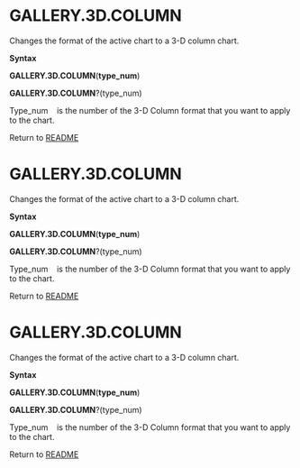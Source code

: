 # GALLERY.3D.COLUMN

Changes the format of the active chart to a 3-D column chart.

**Syntax**

**GALLERY.3D.COLUMN**(**type\_num**)

**GALLERY.3D.COLUMN**?(type\_num)

Type\_num&nbsp;&nbsp;&nbsp;&nbsp;is the number of the 3-D Column format
that you want to apply to the chart.



Return to [README](README.md#G)

# GALLERY.3D.COLUMN

Changes the format of the active chart to a 3-D column chart.

**Syntax**

**GALLERY.3D.COLUMN**(**type\_num**)

**GALLERY.3D.COLUMN**?(type\_num)

Type\_num&nbsp;&nbsp;&nbsp;&nbsp;is the number of the 3-D Column format
that you want to apply to the chart.



Return to [README](README.md#G)

# GALLERY.3D.COLUMN

Changes the format of the active chart to a 3-D column chart.

**Syntax**

**GALLERY.3D.COLUMN**(**type\_num**)

**GALLERY.3D.COLUMN**?(type\_num)

Type\_num&nbsp;&nbsp;&nbsp;&nbsp;is the number of the 3-D Column format
that you want to apply to the chart.



Return to [README](README.md#G)

